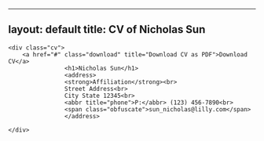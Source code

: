   
---
layout: default
title: CV of Nicholas Sun
---

	<div class="cv">
		<a href="#" class="download" title="Download CV as PDF">Download CV</a>			
					<h1>Nicholas Sun</h1>
					<address>
					<strong>Affiliation</strong><br>
					Street Address<br>
					City State 12345<br>
					<abbr title="phone">P:</abbr> (123) 456-7890<br>
					<span class="obfuscate">sun_nicholas@lilly.com</span>
					</address>

	</div>
